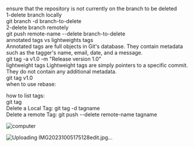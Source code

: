 ensure that the repository is not currently on the branch to be deleted 
<br>
1-delete branch locally 
<br>
git branch -d branch-to-delete 
<br>
2-delete branch remotely 
<br>
git push remote-name --delete branch-to-delete
<br>
annotated tags vs lightweights tags
<br>
Annotated tags are full objects in Git's database. They contain metadata such as the tagger's name, email, date, and a message.
<br>
git tag -a v1.0 -m "Release version 1.0"
<br>
lightweight tags
Lightweight tags are simply pointers to a specific commit. They do not contain any additional metadata.
<br>
git tag v1.0
<br>
when to use rebase:

how to list tags:
<br>
git tag
<br>
Delete a Local Tag:
git tag -d tagname
<br>
Delete a remote Tag:
git push --delete remote-name tagname


![computer](https://img.choice.com.au/-/media/dc5a904b4e20498da3c70c268b3b197b.ashx?w=760)



![Uploading IMG20231005175128edit.jpg…]()




